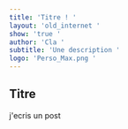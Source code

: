 ```yaml
---
title: 'Titre ! '
layout: 'old_internet '
show: 'true '
author: 'Cla '
subtitle: 'Une description '
logo: 'Perso_Max.png '
---
```

## Titre

j'ecris un post

